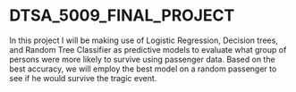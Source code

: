 # DTSA_5009_FINAL_PROJECT
In this project I will be making use of Logistic Regression, Decision trees, and Random Tree Classifier as predictive models to evaluate what group of persons were more likely to survive using passenger data.
Based on the best accuracy, we will employ the best model on a random passenger to see if he would survive the tragic event.
